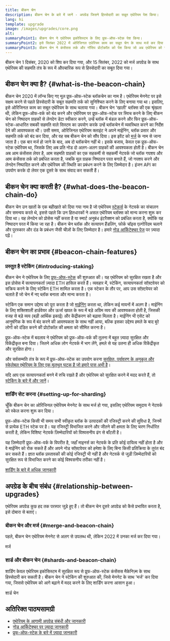 ```yaml
---
title: बीकन चेन
description: बीकन चेन के बारे में जानें - अपग्रेड जिसने हिस्सेदारी का सबूत एथेरियम पेश किया।
lang: hi
template: upgrade
image: /images/upgrades/core.png
alt:
summaryPoint1: बीकन चेन ने एथेरियम इकोसिस्टम के लिए प्रूफ-ऑफ-स्टेक पेश किया।
summaryPoint2: इसे सितंबर 2022 में ओरिजिनल एथेरियम काम का सबूत चेन के साथ मर्ज कर दिया गया था।
summaryPoint3: बीकन चेन ने कंसेंसस तर्क और गॉसिप प्रोटोकॉल को पेश किया जो अब एथेरियम को सुरक्षित करता है।
---
```


<UpgradeStatus isShipped dateKey="page-upgrades:page-upgrades-beacon-date">
  बीकन चेन 1 दिसंबर, 2020 को शिप कर दिया गया, और 15 सितंबर, 2022 को मर्ज अपग्रेड के साथ एथेरियम की सहमति तंत्र के रूप में औपचारिक रूप से हिस्सेदारी का सबूत दिया गया।
</UpgradeStatus>

## बीकन चेन क्या है? {#what-is-the-beacon-chain}

बीकन चेन 2020 में लॉन्च किए गए मूल प्रूफ-ऑफ-स्टेक ब्लॉकचेन का नाम है। एथेरियम मेननेट पर इसे सक्षम करने से पहले हिस्सेदारी के सबूत सहमति तर्क को सुनिश्चित करने के लिए बनाया गया था। इसलिए, इसे ओरिजिनल काम का सबूत एथेरियम के साथ चलाया गया। बीकन चेन 'खाली' ब्लॉक्स की एक श्रृंखला थी, लेकिन प्रूफ-ऑफ-वर्क को बंद करने और एथेरियम पर प्रूफ-ऑफ-स्टेक पर स्विच करने के लिए बीकन चेन को निष्पादन ग्राहकों से लेनदेन डेटा स्वीकार करने, उन्हें ब्लॉक में बंडल करने और फिर प्रूफ-ऑफ-स्टेक-आधारित सबकी सहमति वाले सिस्टम का उपयोग करके उन्हें ब्लॉकचेन में व्यवस्थित करने का निर्देश देने की आवश्यकता थी। उसी समय, ओरिजिनल एथेरियम क्लाइंट ने अपने माईनिंग, ब्लॉक प्रसार और सहमति तर्क को बंद कर दिया, और वह सब बीकन चेन को सौंप दिया। इस इवेंट को [मर्ज](/roadmap/merge/) के नाम से जाना जाता है। एक बार मर्ज हो जाने के बाद, अब दो ब्लॉकचेन नहीं थे। इसके बजाय, केवल एक प्रूफ-ऑफ-स्टेक एथेरियम था, जिसके लिए अब प्रति नोड दो अलग-अलग ग्राहकों की आवश्यकता होती है। बीकन चेन अब आम कंसेंसस लेयर है, आम सहमति ग्राहकों का एक सहकर्मी से सहकर्मी नेटवर्क जो ब्लॉक गपशप और आम कंसेंसस तर्क को प्रबंधित करता है, जबकि मूल ग्राहक निष्पादन परत बनाते हैं, जो गपशप करने और लेनदेन निष्पादित करने और एथेरियम की स्थिति का प्रबंधन करने के लिए ज़िम्मेदार है। इंजन API का उपयोग करके दो लेयर एक दूसरे के साथ संवाद कर सकती हैं।

## बीकन चेन क्या करती है? {#what-does-the-beacon-chain-do}

बीकन चेन उन खातों के एक बहीखाते को दिया गया नाम है जो एथेरियम [स्टेकर्स](/staking/) के नेटवर्क का संचालन और समन्वय करते थे, इससे पहले कि उन हितधारकों ने असल एथेरियम ब्लॉक्स को मान्य करना शुरू कर दिया था। यह लेनदेन को प्रोसेस नहीं करता है या स्मार्ट अनुबंध इंटरैक्शन को प्रबंधित करता है, क्योंकि यह निष्पादन परत में किया जा रहा है। बीकन चेन ब्लॉक और सत्यापन हैंडलिंग, फोर्क चॉइस एल्गोरिदम चलाने और पुरस्कार और दंड के प्रबंधन जैसी चीज़ों के लिए ज़िम्मेदार है। हमारे [नोड आर्किटेक्चर पेज](/developers/docs/nodes-and-clients/node-architecture/#node-comparison) पर ज़्यादा पढ़ें।

## बीकन चेन का प्रभाव {#beacon-chain-features}

### प्रस्तुत है स्टेकिंग {#introducing-staking}

बीकन चेन ने एथेरियम के लिए [प्रूफ-ऑफ-स्टेक](/developers/docs/consensus-mechanisms/pos/) की शुरुआत की। यह एथेरियम को सुरक्षित रखता है और इस प्रोसेस में सत्यापनकर्ता ज़्यादा ETH हासिल करते हैं। व्यवहार में, स्टेकिंग, सत्यापनकर्ता सॉफ़्टवेयर को सक्रिय करने के लिए स्टेकिंग ETH शामिल करता है। एक स्टेकर के तौर पर, आप उस सॉफ़्टवेयर को चलाते हैं जो चेन में नए ब्लॉक बनाता और मान्य करता है।

स्टेकिंग एक समान उद्देश्य को पूरा करता है जो [माईनिंग](/developers/docs/consensus-mechanisms/pow/mining/) करता था, लेकिन कई मायनों में अलग है। माईनिंग के लिए शक्तिशाली हार्डवेयर और ऊर्जा खपत के रूप में बड़े अग्रिम व्यय की आवश्यकता होती है, जिसकी वजह से बड़े व्यय (बड़ी आर्थिक इकाई) और केंद्रीकरण को बढ़ावा मिलता है। माईनिंग भी एसेट को आनुषंगिक के रूप में बंद करने की आवश्यकता के साथ नहीं आया, बल्कि इसका उद्देश्य हमले के बाद बुरे लोगों को दंडित करने की प्रोटोकॉल की क्षमता को सीमित करना है।

प्रूफ-ऑफ-स्टेक में बदलाव ने एथेरियम को प्रूफ-ऑफ-वर्क की तुलना में बहुत ज़्यादा सुरक्षित और विकेंद्रीकृत बना दिया। जितने अधिक लोग नेटवर्क में भाग लेंगे, हमले से यह उतना ही अधिक विकेंद्रीकृत और सुरक्षित होगा।

और सर्वसम्मति तंत्र के रूप में प्रूफ-ऑफ-स्टेक का उपयोग करना [सुरक्षित, पर्यावरण के अनुकूल और स्केलेबल एथेरियम के लिए एक मूलभूत घटक है जो हमारे पास अभी है](/roadmap/vision/)।

<Alert variant="update">
<Emoji text=":money_bag:" className="text-4xl"/>
<AlertContent>
<AlertDescription>
  यदि आप एक सत्यापनकर्ता बनने में रुचि रखते हैं और एथेरियम को सुरक्षित करने में मदद करते हैं, तो <a href="/staking/">स्टेकिंग के बारे में और जानें</a>।
</AlertDescription>
</AlertContent>
</Alert>

### शार्डिंग सेट करना {#setting-up-for-sharding}

चूँकि बीकन चेन का ओरिजिनल एथेरियम मेननेट के साथ मर्ज हो गया, इसलिए एथेरियम समुदाय ने नेटवर्क को स्केल करना शुरू कर दिया।

प्रूफ-ऑफ-स्टेक किसी भी समय सभी स्वीकृत ब्लॉक के उत्पादकों की रजिस्ट्री करने की सुविधा है, जिनमें से प्रत्येक ETH स्टेक पर है। यह रजिस्ट्री विभाजित करने और जीतने की क्षमता के लिए चरण निर्धारित करती है, लेकिन विशिष्ट नेटवर्क ज़िम्मेदारियों को विश्वसनीय ढंग से बाँटती है।

यह ज़िम्मेदारी प्रूफ-ऑफ-वर्क के विपरीत है, जहाँ माइनर्स का नेटवर्क के प्रति कोई दायित्व नहीं होता है और वे माईनिंग को रोक सकते हैं और अपने नोड सॉफ़्‍टवेयर को हमेशा के लिए बिना किसी प्रतिक्रिया के तुरंत बंद कर सकते हैं। ज्ञात ब्लॉक प्रस्तावकों की कोई रजिस्ट्री भी नहीं है और नेटवर्क से जुड़ी ज़िम्मेदारियों को सुरक्षित रूप से विभाजित करने का कोई विश्वसनीय तरीका नहीं है।

[शार्डिंग के बारे में अधिक जानकारी](/roadmap/danksharding/)

## अपग्रेड के बीच संबंध {#relationship-between-upgrades}

एथेरियम अपग्रेड कुछ हद तक परस्पर जुड़े हुए हैं। तो बीकन चेन दूसरे अपग्रेड को कैसे प्रभावित करता है, इसे दोबारा से बताएं।

### बीकन चेन और मर्ज {#merge-and-beacon-chain}

पहले, बीकन चेन एथेरियम मेननेट से अलग से उपलब्ध थी, लेकिन 2022 में उनका मर्ज कर दिया गया।

<ButtonLink href="/roadmap/merge/">
  मर्ज
</ButtonLink>

### शार्ड और बीकन चेन {#shards-and-beacon-chain}

शार्डिंग केवल एथेरियम इकोसिस्टम में सुरक्षित रूप से प्रूफ-ऑफ-स्टेक कंसेंसस मैकेनिज़्म के साथ हिस्सेदारी कर सकती है। बीकन चेन ने स्टेकिंग की शुरुआत की, जिसे मेननेट के साथ 'मर्ज' कर दिया गया, जिससे एथेरियम को आगे बढ़ाने में मदद करने के लिए शार्डिंग करना आसान हुआ।

<ButtonLink href="/roadmap/danksharding/">
  शार्ड चेन
</ButtonLink>

## अतिरिक्त पाठ्यसामग्री

- [एथेरियम के आगामी अपग्रेड संबंधी और जानकारी](/roadmap/vision)
- [नोड आर्किटेक्चर पर ज़्यादा जानकारी](/developers/docs/nodes-and-clients/node-architecture)
- [प्रूफ-ऑफ-स्टेक के बारे में ज़्यादा जानकारी](/developers/docs/consensus-mechanisms/pos)
